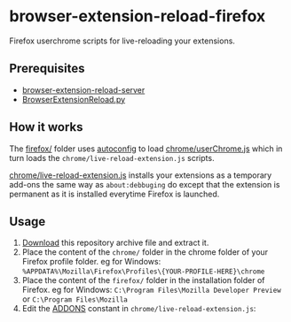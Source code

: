 # browser-extension-reload-firefox

Firefox userchrome scripts for live-reloading your extensions.

## Prerequisites

- [browser-extension-reload-server](https://github.com/thoughtsunificator/browser-extension-reload-server)
- [BrowserExtensionReload.py](https://gist.github.com/thoughtsunificator/64f5574a601cbdf4722aa32d2e1b2aff)

## How it works

The [firefox/](https://github.com/thoughtsunificator/browser-extension-reload-firefox/tree/master/firefox) folder uses [autoconfig](https://support.mozilla.org/en-US/kb/customizing-firefox-using-autoconfig) to load [chrome/userChrome.js](https://github.com/thoughtsunificator/live-reload-extension-firefox/tree/master/chrome/userChrome.js) which in turn loads the ``chrome/live-reload-extension.js`` scripts.

[chrome/live-reload-extension.js](https://github.com/thoughtsunificator/browser-extension-reload-firefox/blob/master/chrome/live-reload-extension.js) installs your extensions as a temporary add-ons the same way as ``about:debbuging`` do except that the extension is permanent as it is installed everytime Firefox is launched.

## Usage

1. [Download](https://github.com/thoughtsunificator/browser-extension-reload-firefox/archive/master.zip) this repository archive file and extract it.
2. Place the content of the ``chrome/`` folder in the chrome folder of your Firefox profile folder. eg for Windows: ``%APPDATA%\Mozilla\Firefox\Profiles\{YOUR-PROFILE-HERE}\chrome``
3. Place the content of the ``firefox/`` folder in the installation folder of Firefox. eg for Windows: ``C:\Program Files\Mozilla Developer Preview`` or ``C:\Program Files\Mozilla``
4. Edit the [ADDONS](https://github.com/thoughtsunificator/browser-extension-reload-firefox/blob/0d7658d78b5d32e613ac85a183492990d9789d76/chrome/live-reload-extension.js#L8) constant in ``chrome/live-reload-extension.js``:
